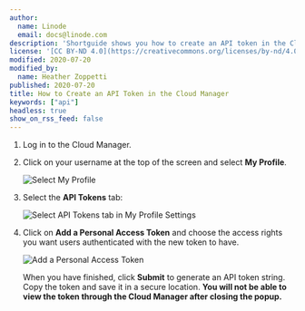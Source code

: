 ```yaml
---
author:
  name: Linode
  email: docs@linode.com
description: 'Shortguide shows you how to create an API token in the Cloud Manager.'
license: '[CC BY-ND 4.0](https://creativecommons.org/licenses/by-nd/4.0)'
modified: 2020-07-20
modified_by:
  name: Heather Zoppetti
published: 2020-07-20
title: How to Create an API Token in the Cloud Manager
keywords: ["api"]
headless: true
show_on_rss_feed: false
---
```


1.  Log in to the Cloud Manager.

2.  Click on your username at the top of the screen and select **My Profile**.

    ![Select My Profile](get-started-with-linode-api-select-my-profile.png "Select My Profile")

3.  Select the **API Tokens** tab:

    ![Select API Tokens tab in My Profile Settings](get-started-with-linode-api-my-profile-small.png "Select API Tokens tab in My Profile Settings")

4.  Click on **Add a Personal Access Token** and choose the access rights you want users authenticated with the new token to have.

    ![Add a Personal Access Token](get-started-with-linode-api-new-token.png "Add a Personal Access Token")

    When you have finished, click **Submit** to generate an API token string. Copy the token and save it in a secure location. **You will not be able to view the token through the Cloud Manager after closing the popup.**
